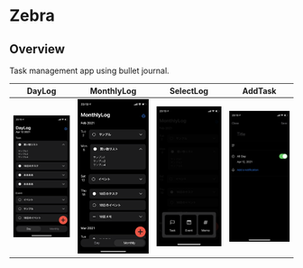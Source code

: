 # Zebra

## Overview

Task management app using bullet journal.

| DayLog                         | MonthlyLog                             | SelectLog                            | AddTask                          |
| ------------------------------ | -------------------------------------- | ------------------------------------ | -------------------------------- |
| ![DayLog](./Assets/DayLog.PNG) | ![MonthlyLog](./Assets/MonthlyLog.PNG) | ![SelectLog](./Assets/SelectLog.PNG) | ![AddTask](./Assets/AddTask.PNG) |
